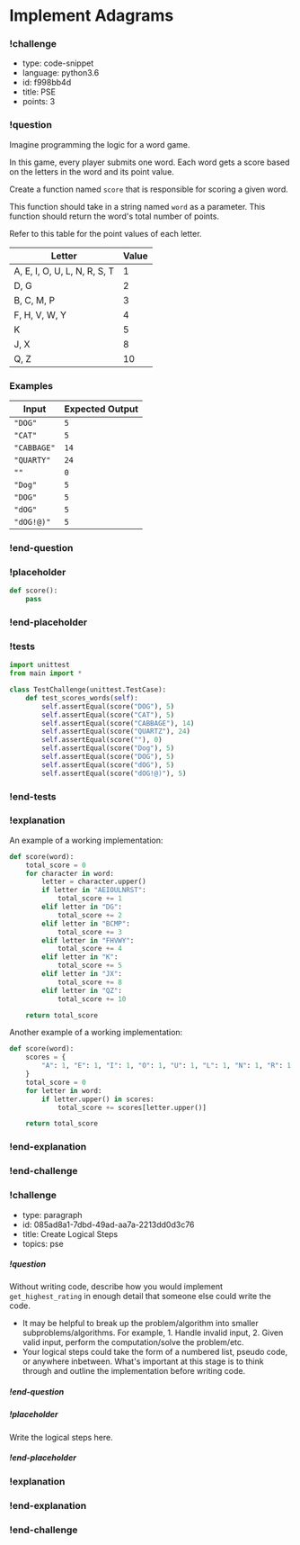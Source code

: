 # Implement Adagrams

<!-- prettier-ignore-start -->
### !challenge
* type: code-snippet
* language: python3.6
* id: f998bb4d
* title: PSE
* points: 3
### !question

Imagine programming the logic for a word game.

In this game, every player submits one word. Each word gets a score based on the letters in the word and its point value.

Create a function named `score` that is responsible for scoring a given word.

This function should take in a string named `word` as a parameter. This function should return the word's total number of points.

Refer to this table for the point values of each letter.

| Letter                       | Value |
| ---------------------------- | ----- |
| A, E, I, O, U, L, N, R, S, T | 1     |
| D, G                         | 2     |
| B, C, M, P                   | 3     |
| F, H, V, W, Y                | 4     |
| K                            | 5     |
| J, X                         | 8     |
| Q, Z                         | 10    |

### Examples

| Input       | Expected Output |
| ----------- | --------------- |
| `"DOG"`     | `5`             |
| `"CAT"`     | `5`             |
| `"CABBAGE"` | `14`            |
| `"QUARTY"`  | `24`            |
| `""`        | `0`             |
| `"Dog"`     | `5`             |
| `"DOG"`     | `5`             |
| `"dOG"`     | `5`             |
| `"dOG!@)"`     | `5`             |

### !end-question
### !placeholder

```python
def score():
    pass
```
### !end-placeholder
### !tests
```python
import unittest
from main import *

class TestChallenge(unittest.TestCase):
    def test_scores_words(self):
        self.assertEqual(score("DOG"), 5)
        self.assertEqual(score("CAT"), 5)
        self.assertEqual(score("CABBAGE"), 14)
        self.assertEqual(score("QUARTZ"), 24)
        self.assertEqual(score(""), 0)
        self.assertEqual(score("Dog"), 5)
        self.assertEqual(score("DOG"), 5)
        self.assertEqual(score("dOG"), 5)
        self.assertEqual(score("dOG!@)"), 5)
```
### !end-tests
### !explanation

An example of a working implementation:

```python
def score(word):
    total_score = 0
    for character in word:
        letter = character.upper()
        if letter in "AEIOULNRST":
            total_score += 1
        elif letter in "DG":
            total_score += 2
        elif letter in "BCMP":
            total_score += 3
        elif letter in "FHVWY":
            total_score += 4
        elif letter in "K":
            total_score += 5
        elif letter in "JX":
            total_score += 8
        elif letter in "QZ":
            total_score += 10

    return total_score
```

Another example of a working implementation:

```python
def score(word):
    scores = {
        "A": 1, "E": 1, "I": 1, "O": 1, "U": 1, "L": 1, "N": 1, "R": 1, "S": 1, "T": 1, "D": 2, "G": 2, "B": 3, "C": 3, "M": 3, "P": 3, "F": 4, "H": 4, "V": 4, "W": 4, "Y": 4, "K": 5, "J": 8, "X": 8, "Q": 10, "Z": 10
    }
    total_score = 0
    for letter in word:
        if letter.upper() in scores:
            total_score += scores[letter.upper()]

    return total_score
```

### !end-explanation
### !end-challenge
<!-- prettier-ignore-end -->

<!-- >>>>>>>>>>>>>>>>>>>>>> BEGIN CHALLENGE >>>>>>>>>>>>>>>>>>>>>> -->
<!-- Replace everything in square brackets [] and remove brackets  -->

### !challenge

* type: paragraph
* id: 085ad8a1-7dbd-49ad-aa7a-2213dd0d3c76
* title: Create Logical Steps
* topics: pse

##### !question

Without writing code, describe how you would implement `get_highest_rating` in enough detail that someone else could write the code. 
* It may be helpful to break up the problem/algorithm into smaller subproblems/algorithms. For example, 1. Handle invalid input, 2. Given valid input, perform the computation/solve the problem/etc.
* Your logical steps could take the form of a numbered list, pseudo code, or anywhere inbetween. What's important at this stage is to think through and outline the implementation before writing code.

##### !end-question

##### !placeholder

Write the logical steps here.

##### !end-placeholder

### !explanation
### !end-explanation

### !end-challenge

<!-- ======================= END CHALLENGE ======================= -->

